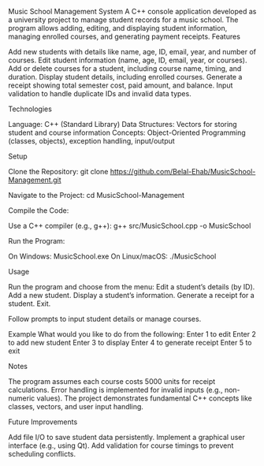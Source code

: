 Music School Management System
A C++ console application developed as a university project to manage student records for a music school. The program allows adding, editing, and displaying student information, managing enrolled courses, and generating payment receipts.
Features

Add new students with details like name, age, ID, email, year, and number of courses.
Edit student information (name, age, ID, email, year, or courses).
Add or delete courses for a student, including course name, timing, and duration.
Display student details, including enrolled courses.
Generate a receipt showing total semester cost, paid amount, and balance.
Input validation to handle duplicate IDs and invalid data types.

Technologies

Language: C++ (Standard Library)
Data Structures: Vectors for storing student and course information
Concepts: Object-Oriented Programming (classes, objects), exception handling, input/output

Setup

Clone the Repository:
git clone https://github.com/Belal-Ehab/MusicSchool-Management.git


Navigate to the Project:
cd MusicSchool-Management


Compile the Code:

Use a C++ compiler (e.g., g++):
g++ src/MusicSchool.cpp -o MusicSchool




Run the Program:

On Windows: MusicSchool.exe
On Linux/macOS: ./MusicSchool



Usage

Run the program and choose from the menu:
Edit a student’s details (by ID).
Add a new student.
Display a student’s information.
Generate a receipt for a student.
Exit.


Follow prompts to input student details or manage courses.

Example
What would you like to do from the following:
Enter 1 to edit
Enter 2 to add new student
Enter 3 to display
Enter 4 to generate receipt
Enter 5 to exit

Notes

The program assumes each course costs 5000 units for receipt calculations.
Error handling is implemented for invalid inputs (e.g., non-numeric values).
The project demonstrates fundamental C++ concepts like classes, vectors, and user input handling.

Future Improvements

Add file I/O to save student data persistently.
Implement a graphical user interface (e.g., using Qt).
Add validation for course timings to prevent scheduling conflicts.

